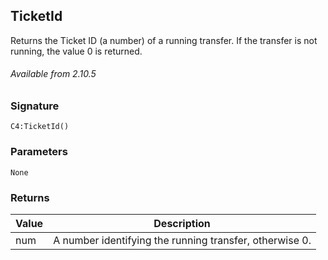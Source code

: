 ## TicketId

Returns the Ticket ID (a number) of a running transfer.  If the transfer is not running, the value 0 is returned.

###### Available from 2.10.5


### Signature

`C4:TicketId() `


### Parameters

`None`

### Returns

| Value | Description |
| --- | --- |
| num | A number identifying the running transfer, otherwise 0. |